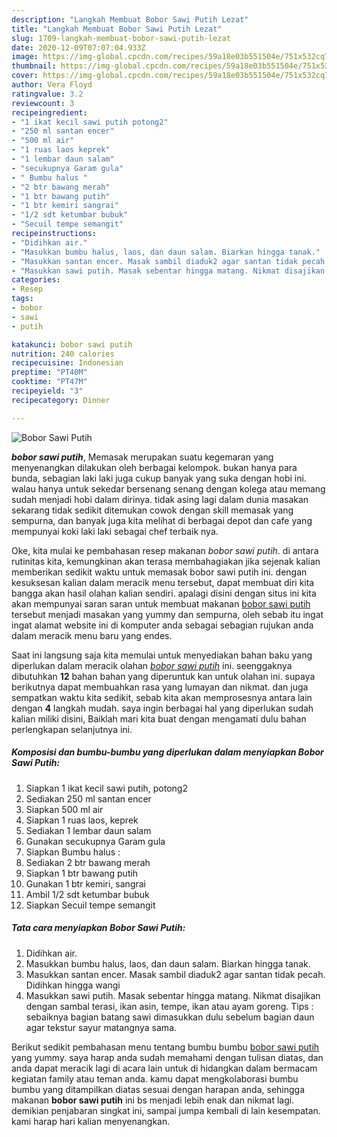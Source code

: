 ```yaml
---
description: "Langkah Membuat Bobor Sawi Putih Lezat"
title: "Langkah Membuat Bobor Sawi Putih Lezat"
slug: 1709-langkah-membuat-bobor-sawi-putih-lezat
date: 2020-12-09T07:07:04.933Z
image: https://img-global.cpcdn.com/recipes/59a18e03b551504e/751x532cq70/bobor-sawi-putih-foto-resep-utama.jpg
thumbnail: https://img-global.cpcdn.com/recipes/59a18e03b551504e/751x532cq70/bobor-sawi-putih-foto-resep-utama.jpg
cover: https://img-global.cpcdn.com/recipes/59a18e03b551504e/751x532cq70/bobor-sawi-putih-foto-resep-utama.jpg
author: Vera Floyd
ratingvalue: 3.2
reviewcount: 3
recipeingredient:
- "1 ikat kecil sawi putih potong2"
- "250 ml santan encer"
- "500 ml air"
- "1 ruas laos keprek"
- "1 lembar daun salam"
- "secukupnya Garam gula"
- " Bumbu halus "
- "2 btr bawang merah"
- "1 btr bawang putih"
- "1 btr kemiri sangrai"
- "1/2 sdt ketumbar bubuk"
- "Secuil tempe semangit"
recipeinstructions:
- "Didihkan air."
- "Masukkan bumbu halus, laos, dan daun salam. Biarkan hingga tanak."
- "Masukkan santan encer. Masak sambil diaduk2 agar santan tidak pecah. Didihkan hingga wangi"
- "Masukkan sawi putih. Masak sebentar hingga matang. Nikmat disajikan dengan sambal terasi, ikan asin, tempe, ikan atau ayam goreng. Tips : sebaiknya bagian batang sawi dimasukkan dulu sebelum bagian daun agar tekstur sayur matangnya sama."
categories:
- Resep
tags:
- bobor
- sawi
- putih

katakunci: bobor sawi putih 
nutrition: 240 calories
recipecuisine: Indonesian
preptime: "PT40M"
cooktime: "PT47M"
recipeyield: "3"
recipecategory: Dinner

---
```



![Bobor Sawi Putih](https://img-global.cpcdn.com/recipes/59a18e03b551504e/751x532cq70/bobor-sawi-putih-foto-resep-utama.jpg)

<b><i>bobor sawi putih</i></b>, Memasak merupakan suatu kegemaran yang menyenangkan dilakukan oleh berbagai kelompok. bukan hanya para bunda, sebagian laki laki juga cukup banyak yang suka dengan hobi ini. walau hanya untuk sekedar bersenang senang dengan kolega atau memang sudah menjadi hobi dalam dirinya. tidak asing lagi dalam dunia masakan sekarang tidak sedikit ditemukan cowok dengan skill memasak yang sempurna, dan banyak juga kita melihat di berbagai depot dan cafe yang mempunyai koki laki laki sebagai chef terbaik nya.

Oke, kita mulai ke pembahasan resep makanan <i>bobor sawi putih</i>. di antara rutinitas kita, kemungkinan akan terasa membahagiakan jika sejenak kalian memberikan sedikit waktu untuk memasak bobor sawi putih ini. dengan kesuksesan kalian dalam meracik menu tersebut, dapat membuat diri kita bangga akan hasil olahan kalian sendiri. apalagi disini dengan situs ini kita akan mempunyai saran saran untuk membuat makanan <u>bobor sawi putih</u> tersebut menjadi masakan yang yummy dan sempurna, oleh sebab itu ingat ingat alamat website ini di komputer anda sebagai sebagian rujukan anda dalam meracik menu baru yang endes.




Saat ini langsung saja kita memulai untuk menyediakan bahan baku yang diperlukan dalam meracik olahan <u><i>bobor sawi putih</i></u> ini. seenggaknya dibutuhkan <b>12</b> bahan bahan yang diperuntuk kan untuk olahan ini. supaya berikutnya dapat membuahkan rasa yang lumayan dan nikmat. dan juga sempatkan waktu kita sedikit, sebab kita akan memprosesnya antara lain dengan <b>4</b> langkah mudah. saya ingin berbagai hal yang diperlukan sudah kalian miliki disini, Baiklah mari kita buat dengan mengamati dulu bahan perlengkapan selanjutnya ini.

<!--inarticleads1-->

##### Komposisi dan bumbu-bumbu yang diperlukan dalam menyiapkan Bobor Sawi Putih:

1. Siapkan 1 ikat kecil sawi putih, potong2
1. Sediakan 250 ml santan encer
1. Siapkan 500 ml air
1. Siapkan 1 ruas laos, keprek
1. Sediakan 1 lembar daun salam
1. Gunakan secukupnya Garam gula
1. Siapkan  Bumbu halus :
1. Sediakan 2 btr bawang merah
1. Siapkan 1 btr bawang putih
1. Gunakan 1 btr kemiri, sangrai
1. Ambil 1/2 sdt ketumbar bubuk
1. Siapkan Secuil tempe semangit




<!--inarticleads2-->

##### Tata cara menyiapkan Bobor Sawi Putih:

1. Didihkan air.
1. Masukkan bumbu halus, laos, dan daun salam. Biarkan hingga tanak.
1. Masukkan santan encer. Masak sambil diaduk2 agar santan tidak pecah. Didihkan hingga wangi
1. Masukkan sawi putih. Masak sebentar hingga matang. Nikmat disajikan dengan sambal terasi, ikan asin, tempe, ikan atau ayam goreng. Tips : sebaiknya bagian batang sawi dimasukkan dulu sebelum bagian daun agar tekstur sayur matangnya sama.




Berikut sedikit pembahasan menu tentang bumbu bumbu <u>bobor sawi putih</u> yang yummy. saya harap anda sudah memahami dengan tulisan diatas, dan anda dapat meracik lagi di acara lain untuk di hidangkan dalam bermacam kegiatan family atau teman anda. kamu dapat mengkolaborasi bumbu bumbu yang ditampilkan diatas sesuai dengan harapan anda, sehingga makanan <b>bobor sawi putih</b> ini bs menjadi lebih enak dan nikmat lagi. demikian penjabaran singkat ini, sampai jumpa kembali di lain kesempatan. kami harap hari kalian menyenangkan.
